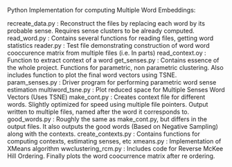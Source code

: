 Python Implementation for computing Multiple Word Embeddings:

recreate_data.py : Reconstruct the files by replacing each word by its probable sense. Requires sense clusters to be already computed.
read_word.py : Contains several functions for reading files, getting word statistics
reader.py : Test file demonstrating construction of word word cooccurence matrix from multiple files (i.e. In parts)
read_context.oy : Function to extract context of a word
get_senses.py : Contains essence of the whole project. Functions for parametric, non parametric clustering. Also includes function to plot the final word vectors using TSNE.
param_senses.py : Driver program for performing parametric word sense estimation
multiword_tsne.py : Plot reduced space for Multiple Senses Word Vectors (Uses TSNE)
make_cont.py : Creates context file for different words. Slightly optimized for speed using multiple file pointers. Output written to multiple files, named after the word it corresponds to.
good_words.py : Roughly the same as make_cont.py, but differs in the output files. It also outputs the good words (Based on Negative Sampling) along with the contexts.
create_contexts.py : Contains functions for computing contexts, estimating senses, etc
xmeans.py : Implementation of XMeans algorithm
wwclustering_rcm.py : Includes code for Reverse McKee Hill Ordering. Finally plots the word coocurrence matrix after re ordering.
